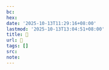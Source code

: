 ```yaml
---
bc:
hex:
date: '2025-10-13T11:29:16+08:00'
lastmod: '2025-10-13T13:04:51+08:00'
title: 󰠱
url: 󰠱
tags: []
src:
note:
---
```

